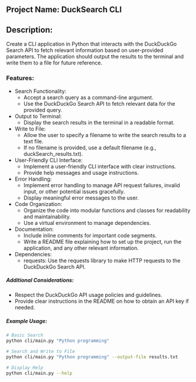 ## Project Name: DuckSearch CLI

## Description:
Create a CLI application in Python that interacts with the DuckDuckGo Search API to fetch relevant information based on user-provided parameters. The application should output the results to the terminal and write them to a file for future reference.

### Features:
- Search Functionality: 
  - Accept a search query as a command-line argument. 
  - Use the DuckDuckGo Search API to fetch relevant data for the provided query.
- Output to Terminal:
  - Display the search results in the terminal in a readable format.
- Write to File:
  - Allow the user to specify a filename to write the search results to a text file. 
  - If no filename is provided, use a default filename (e.g., duckSearch_results.txt).
- User-Friendly CLI Interface:
  - Implement a user-friendly CLI interface with clear instructions. 
  - Provide help messages and usage instructions.
- Error Handling:
  - Implement error handling to manage API request failures, invalid input, or other potential issues gracefully. 
  - Display meaningful error messages to the user.
- Code Organization:
  - Organize the code into modular functions and classes for readability and maintainability. 
  - Use a virtual environment to manage dependencies.
- Documentation:
  - Include inline comments for important code segments. 
  - Write a README file explaining how to set up the project, run the application, and any other relevant information.
- Dependencies:
  - requests: Use the requests library to make HTTP requests to the DuckDuckGo Search API.

##### Additional Considerations:
- Respect the DuckDuckGo API usage policies and guidelines.
- Provide clear instructions in the README on how to obtain an API key if needed.

##### Example Usage:
```bash
# Basic Search
python cli/main.py "Python programming"
```

```bash
# Search and Write to File
python cli/main.py "Python programming" --output-file results.txt
```

```bash
# Display Help
python cli/main.py --help
```